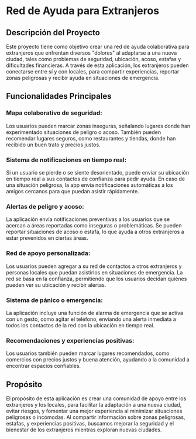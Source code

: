 # Red de Ayuda para Extranjeros

## Descripción del Proyecto

Este proyecto tiene como objetivo crear una red de ayuda colaborativa para extranjeros que enfrentan diversos "dolores" al adaptarse a una nueva ciudad, tales como problemas de seguridad, ubicación, acoso, estafas y dificultades financieras. A través de esta aplicación, los extranjeros pueden conectarse entre sí y con locales, para compartir experiencias, reportar zonas peligrosas y recibir ayuda en situaciones de emergencia.

## Funcionalidades Principales

### Mapa colaborativo de seguridad:

Los usuarios pueden marcar zonas inseguras, señalando lugares donde han experimentado situaciones de peligro o acoso.
También pueden recomendar lugares seguros, como restaurantes y tiendas, donde han recibido un buen trato y precios justos.

### Sistema de notificaciones en tiempo real:

Si un usuario se pierde o se siente desorientado, puede enviar su ubicación en tiempo real a sus contactos de confianza para pedir ayuda.
En caso de una situación peligrosa, la app envía notificaciones automáticas a los amigos cercanos para que puedan asistir rápidamente.

### Alertas de peligro y acoso:

La aplicación envía notificaciones preventivas a los usuarios que se acercan a áreas reportadas como inseguras o problemáticas.
Se pueden reportar situaciones de acoso o estafa, lo que ayuda a otros extranjeros a estar prevenidos en ciertas áreas.

### Red de apoyo personalizada:

Los usuarios pueden agregar a su red de contactos a otros extranjeros y personas locales que puedan asistirlos en situaciones de emergencia.
La red se basa en la confianza, permitiendo que los usuarios decidan quiénes pueden ver su ubicación y recibir alertas.

### Sistema de pánico o emergencia:

La aplicación incluye una función de alarma de emergencia que se activa con un gesto, como agitar el teléfono, enviando una alerta inmediata a todos los contactos de la red con la ubicación en tiempo real.

### Recomendaciones y experiencias positivas:

Los usuarios también pueden marcar lugares recomendados, como comercios con precios justos y buena atención, ayudando a la comunidad a encontrar espacios confiables.

## Propósito

El propósito de esta aplicación es crear una comunidad de apoyo entre los extranjeros y los locales, para facilitar la adaptación a una nueva ciudad, evitar riesgos, y fomentar una mejor experiencia al minimizar situaciones peligrosas o incómodas. Al compartir información sobre zonas peligrosas, estafas, y experiencias positivas, buscamos mejorar la seguridad y el bienestar de los extranjeros mientras exploran nuevas ciudades.
